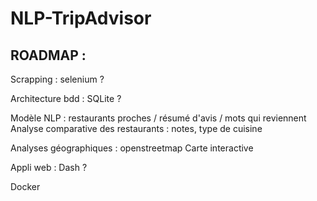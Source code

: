 # NLP-TripAdvisor


## ROADMAP : 

Scrapping : selenium ?

Architecture bdd : SQLite ?

Modèle NLP : restaurants proches / résumé d'avis / mots qui reviennent
Analyse comparative des restaurants : notes, type de cuisine

Analyses géographiques : openstreetmap
Carte interactive

Appli web : Dash ?

Docker
